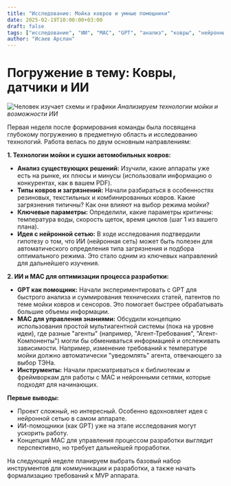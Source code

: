 ```yaml
---
title: "Исследование: Мойка ковров и умные помощники"
date: 2025-02-19T10:00:00+03:00
draft: false
tags: ["исследование", "ИИ", "МАС", "GPT", "анализ", "ковры", "нейронные сети"]
author: "Исаев Арслан"
---
```


# Погружение в тему: Ковры, датчики и ИИ

![Человек изучает схемы и графики](/images/research-deep-dive.jpg)
*Анализируем технологии мойки и возможности ИИ*

Первая неделя после формирования команды была посвящена глубокому погружению в предметную область и исследованию технологий. Работа велась по двум основным направлениям:

**1. Технологии мойки и сушки автомобильных ковров:**

*   **Анализ существующих решений:** Изучили, какие аппараты уже есть на рынке, их плюсы и минусы (использовали информацию о конкурентах, как в вашем PDF).
*   **Типы ковров и загрязнений:** Начали разбираться в особенностях резиновых, текстильных и комбинированных ковров. Какие загрязнения типичны? Как они влияют на выбор режима мойки?
*   **Ключевые параметры:** Определили, какие параметры критичны: температура воды, скорость щеток, время циклов (шаг 1 из вашего плана).
*   **Идея с нейронной сетью:** В ходе исследования подтвердили гипотезу о том, что ИИ (нейронная сеть) может быть полезен для автоматического определения типа загрязнения и подбора оптимального режима. Это стало одним из ключевых направлений для дальнейшего изучения.

**2. ИИ и МАС для оптимизации процесса разработки:**

*   **GPT как помощник:** Начали экспериментировать с GPT для быстрого анализа и суммирования технических статей, патентов по теме мойки ковров и сенсоров. Это помогает быстрее обрабатывать большие объемы информации.
*   **МАС для управления знаниями:** Обсудили концепцию использования простой мультиагентной системы (пока на уровне идеи), где разные "агенты" (например, "Агент-Требования", "Агент-Компоненты") могли бы обмениваться информацией и отслеживать зависимости. Например, изменение требований к температуре мойки должно автоматически "уведомлять" агента, отвечающего за выбор ТЭНа.
*   **Инструменты:** Начали присматриваться к библиотекам и фреймворкам для работы с МАС и нейронными сетями, которые подходят для начинающих.

**Первые выводы:**

*   Проект сложный, но интересный. Особенно вдохновляет идея с нейронной сетью в самом аппарате.
*   ИИ-помощники (как GPT) уже на этапе исследования могут ускорить работу.
*   Концепция МАС для управления процессом разработки выглядит перспективно, но требует дальнейшей проработки.

На следующей неделе планируем выбрать базовый набор инструментов для коммуникации и разработки, а также начать формализацию требований к MVP аппарата. 